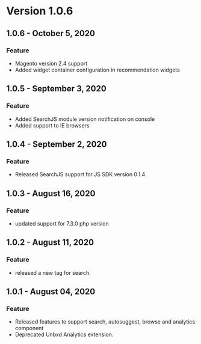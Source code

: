 # Version 1.0.6
## 1.0.6 - October 5, 2020
### Feature
- Magento version 2.4 support
- Added widget container configuration in recommendation widgets
## 1.0.5 - September 3, 2020
### Feature
- Added SearchJS module version notification on console
- Added support to IE browsers
## 1.0.4 - September 2, 2020
### Feature
- Released SearchJS support for JS SDK version 0.1.4
## 1.0.3 - August 16, 2020
### Feature
- updated support for 7.3.0 php version
## 1.0.2 - August 11, 2020
### Feature
- released a new tag for search.
## 1.0.1 - August 04, 2020
### Feature
- Released features to support search, autosuggest, browse and analytics component
- Deprecated Unbxd Analytics extension.

